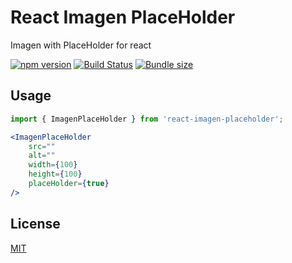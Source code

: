 # React Imagen PlaceHolder
Imagen with PlaceHolder for react

[![npm version](https://badge.fury.io/js/react-imagen-placeholder.svg)](https://www.npmjs.com/package/react-imagen-placeholder)
[![Build Status](https://travis-ci.org/carlosx/react-imagen-placeholder.svg?branch=main)](https://travis-ci.org/carlosx/react-imagen-placeholder)
[![Bundle size](https://img.shields.io/bundlephobia/min/react-imagen-placeholder.svg)](https://bundlephobia.com/result?p=react-imagen-placeholder)

## Usage
```javascript
import { ImagenPlaceHolder } from 'react-imagen-placeholder';
```

```jsx
<ImagenPlaceHolder 
    src=""
    alt=""
    width={100}
    height={100}
    placeHolder={true}
/>
```

## License

[MIT](/LICENSE)
